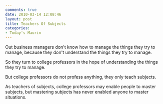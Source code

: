 ```yaml
---
comments: true
date: 2010-03-14 12:08:46
layout: post
title: Teachers Of Subjects
categories:
- Today's Maurin
---
```


Out business managers
don't know how to manage
the things they try to manage,
because they don't understand
the things they try to manage.

So they turn to college professors
in the hope of understanding
the things they try to manage.

But college professors
do not profess anything,
they only teach subjects.

As teachers of subjects,
college professors
may enable people
to master subjects,
but mastering subjects
has never enabled anyone
to master situations.
